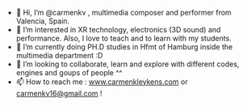 - 👋 Hi, I’m @carmenkv , multimedia composer and performer from Valencia, Spain.
- 👀 I’m interested in XR technology, electronics (3D sound) and performance. Also, I love to teach and to learn with my students.
- 🌱 I’m currently doing PH.D studies in Hfmt of Hamburg inside the multimedia department :D
- 💞️ I’m looking to collaborate, learn and explore with different codes, engines and goups of people ^^ 
- 📫 How to reach me : www.carmenkleykens.com or carmenkv16@gmail.com ! 

<!---
carmenkv/carmenkv is a ✨ special ✨ repository because its `README.md` (this file) appears on your GitHub profile.
You can click the Preview link to take a look at your changes.
--->
